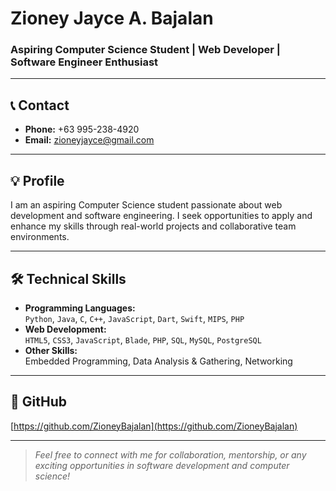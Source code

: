 # Zioney Jayce A. Bajalan

### Aspiring Computer Science Student | Web Developer | Software Engineer Enthusiast

---

## 📞 Contact

- **Phone:** +63 995-238-4920  
- **Email:** [zioneyjayce@gmail.com](mailto:zioneyjayce@gmail.com)  

---

## 💡 Profile

I am an aspiring Computer Science student passionate about web development and software engineering. I seek opportunities to apply and enhance my skills through real-world projects and collaborative team environments.

---

## 🛠️ Technical Skills

- **Programming Languages:**  
  `Python`, `Java`, `C`, `C++`, `JavaScript`, `Dart`, `Swift`, `MIPS`, `PHP`  
- **Web Development:**  
  `HTML5`, `CSS3`, `JavaScript`, `Blade`, `PHP`, `SQL`, `MySQL`, `PostgreSQL`  
- **Other Skills:**  
  Embedded Programming, Data Analysis & Gathering, Networking

---

## 📂 GitHub

[https://github.com/ZioneyBajalan](https://github.com/ZioneyBajalan)

---

> _Feel free to connect with me for collaboration, mentorship, or any exciting opportunities in software development and computer science!_
